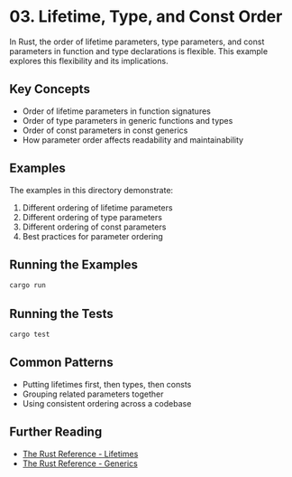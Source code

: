 # 03. Lifetime, Type, and Const Order

In Rust, the order of lifetime parameters, type parameters, and const parameters in function and type declarations is flexible. This example explores this flexibility and its implications.

## Key Concepts

- Order of lifetime parameters in function signatures
- Order of type parameters in generic functions and types
- Order of const parameters in const generics
- How parameter order affects readability and maintainability

## Examples

The examples in this directory demonstrate:

1. Different ordering of lifetime parameters
2. Different ordering of type parameters
3. Different ordering of const parameters
4. Best practices for parameter ordering

## Running the Examples

```bash
cargo run
```

## Running the Tests

```bash
cargo test
```

## Common Patterns

- Putting lifetimes first, then types, then consts
- Grouping related parameters together
- Using consistent ordering across a codebase

## Further Reading

- [The Rust Reference - Lifetimes](https://doc.rust-lang.org/reference/lifetimes.html)
- [The Rust Reference - Generics](https://doc.rust-lang.org/reference/items/generics.html)
